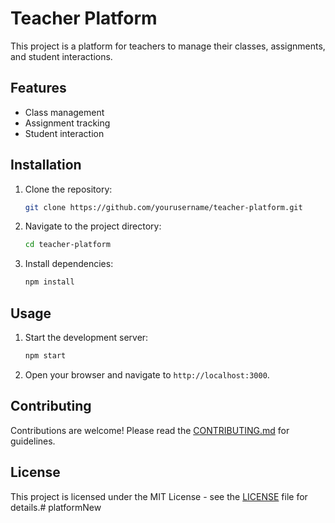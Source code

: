 # Teacher Platform

This project is a platform for teachers to manage their classes, assignments, and student interactions.

## Features

- Class management
- Assignment tracking
- Student interaction

## Installation

1. Clone the repository:
    ```bash
    git clone https://github.com/yourusername/teacher-platform.git
    ```
2. Navigate to the project directory:
    ```bash
    cd teacher-platform
    ```
3. Install dependencies:
    ```bash
    npm install
    ```

## Usage

1. Start the development server:
    ```bash
    npm start
    ```
2. Open your browser and navigate to `http://localhost:3000`.

## Contributing

Contributions are welcome! Please read the [CONTRIBUTING.md](CONTRIBUTING.md) for guidelines.

## License

This project is licensed under the MIT License - see the [LICENSE](LICENSE) file for details.# platformNew
